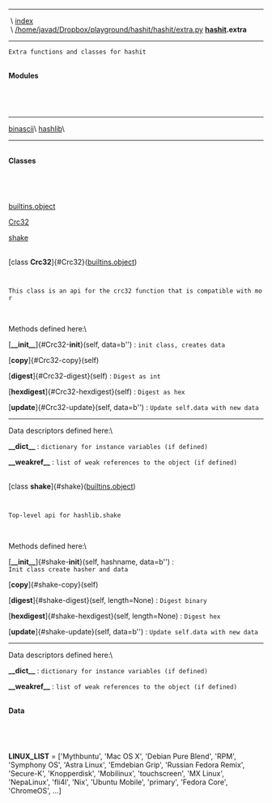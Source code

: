   --------------------------------- ---------------------------------------------------------------------------------------------------------------------
   \                                [index](.)\
   \                                [/home/javad/Dropbox/playground/hashit/hashit/extra.py](file:/home/javad/Dropbox/playground/hashit/hashit/extra.py)
  **[hashit](hashit.html).extra**   
  --------------------------------- ---------------------------------------------------------------------------------------------------------------------

`Extra functions and classes for hashit`

 \
**Modules**

`      `

 

  ---------------------------- -------------------------- -- --
  [binascii](binascii.html)\   [hashlib](hashlib.html)\      
  ---------------------------- -------------------------- -- --

 \
**Classes**

`      `

 

[builtins.object](builtins.html#object)

[Crc32](hashit.extra.html#Crc32)

[shake](hashit.extra.html#shake)

 \
[class **Crc32**]{#Crc32}([builtins.object](builtins.html#object))

`   `

`This class is an api for the crc32 function that is compatible with mor `

 

Methods defined here:\

[**\_\_init\_\_**]{#Crc32-__init__}(self, data=b'')
:   `init class, creates data`

[**copy**]{#Crc32-copy}(self)

[**digest**]{#Crc32-digest}(self)
:   `Digest as int`

<!-- -->

[**hexdigest**]{#Crc32-hexdigest}(self)
:   `Digest as hex`

<!-- -->

[**update**]{#Crc32-update}(self, data=b'')
:   `Update self.data with new data`

------------------------------------------------------------------------

Data descriptors defined here:\

**\_\_dict\_\_**
:   `dictionary for instance variables (if defined)`

<!-- -->

**\_\_weakref\_\_**
:   `list of weak references to the object (if defined)`

 \
[class **shake**]{#shake}([builtins.object](builtins.html#object))

`   `

`Top-level api for hashlib.shake `

 

Methods defined here:\

[**\_\_init\_\_**]{#shake-__init__}(self, hashname, data=b'')
:   `Init class create hasher and data`

[**copy**]{#shake-copy}(self)

[**digest**]{#shake-digest}(self, length=None)
:   `Digest binary`

<!-- -->

[**hexdigest**]{#shake-hexdigest}(self, length=None)
:   `Digest hex`

<!-- -->

[**update**]{#shake-update}(self, data=b'')
:   `Update self.data with new data`

------------------------------------------------------------------------

Data descriptors defined here:\

**\_\_dict\_\_**
:   `dictionary for instance variables (if defined)`

<!-- -->

**\_\_weakref\_\_**
:   `list of weak references to the object (if defined)`

 \
**Data**

`      `

 

**LINUX\_LIST** = \['Mythbuntu', 'Mac OS X', 'Debian Pure Blend', 'RPM',
'Symphony OS', 'Astra Linux', 'Emdebian Grip', 'Russian Fedora Remix',
'Secure-K', 'Knopperdisk', 'Mobilinux', 'touchscreen', 'MX Linux',
'NepaLinux', 'fli4l', 'Nix', 'Ubuntu Mobile', 'primary', 'Fedora Core',
'ChromeOS', ...\]
